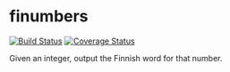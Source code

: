 finumbers
=========

[![Build Status](https://travis-ci.org/hugovk/finumber.svg?branch=master)](https://travis-ci.org/hugovk/finumber)
[![Coverage Status](https://coveralls.io/repos/hugovk/finumber/badge.png?branch=master)](https://coveralls.io/r/hugovk/finumber?branch=master)


Given an integer, output the Finnish word for that number.

